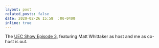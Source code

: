 ```yaml
---
layout: post
related_posts: false
date: 2020-02-26 15:58  :00-0400
inline: true
---
```


The [UEC Show Episode 3](https://www.bnl.gov/video/index.php?v=629), featuring Matt Whittaker as host and me as co-host is out.
